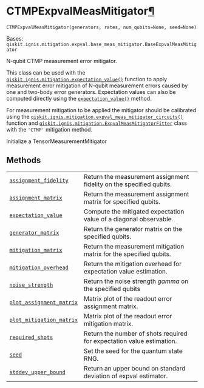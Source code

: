 # CTMPExpvalMeasMitigator[¶](#ctmpexpvalmeasmitigator "Permalink to this headline")

<span id="undefined" />

`CTMPExpvalMeasMitigator(generators, rates, num_qubits=None, seed=None)`

Bases: `qiskit.ignis.mitigation.expval.base_meas_mitigator.BaseExpvalMeasMitigator`

N-qubit CTMP measurement error mitigator.

This class can be used with the [`qiskit.ignis.mitigation.expectation_value()`](qiskit.ignis.mitigation.expectation_value#qiskit.ignis.mitigation.expectation_value "qiskit.ignis.mitigation.expectation_value") function to apply measurement error mitigation of N-qubit measurement errors caused by one and two-body error generators. Expectation values can also be computed directly using the [`expectation_value()`](qiskit.ignis.mitigation.expectation_value#qiskit.ignis.mitigation.expectation_value "qiskit.ignis.mitigation.expectation_value") method.

For measurement mitigation to be applied the mitigator should be calibrated using the [`qiskit.ignis.mitigation.expval_meas_mitigator_circuits()`](qiskit.ignis.mitigation.expval_meas_mitigator_circuits#qiskit.ignis.mitigation.expval_meas_mitigator_circuits "qiskit.ignis.mitigation.expval_meas_mitigator_circuits") function and [`qiskit.ignis.mitigation.ExpvalMeasMitigatorFitter`](qiskit.ignis.mitigation.ExpvalMeasMitigatorFitter#qiskit.ignis.mitigation.ExpvalMeasMitigatorFitter "qiskit.ignis.mitigation.ExpvalMeasMitigatorFitter") class with the `'CTMP'` mitigation method.

Initialize a TensorMeasurementMitigator

## Methods

|                                                                                                                                                                                                                                                    |                                                                       |
| -------------------------------------------------------------------------------------------------------------------------------------------------------------------------------------------------------------------------------------------------- | --------------------------------------------------------------------- |
| [`assignment_fidelity`](qiskit.ignis.mitigation.CTMPExpvalMeasMitigator.assignment_fidelity#qiskit.ignis.mitigation.CTMPExpvalMeasMitigator.assignment_fidelity "qiskit.ignis.mitigation.CTMPExpvalMeasMitigator.assignment_fidelity")             | Return the measurement assignment fidelity on the specified qubits.   |
| [`assignment_matrix`](qiskit.ignis.mitigation.CTMPExpvalMeasMitigator.assignment_matrix#qiskit.ignis.mitigation.CTMPExpvalMeasMitigator.assignment_matrix "qiskit.ignis.mitigation.CTMPExpvalMeasMitigator.assignment_matrix")                     | Return the measurement assignment matrix for specified qubits.        |
| [`expectation_value`](qiskit.ignis.mitigation.CTMPExpvalMeasMitigator.expectation_value#qiskit.ignis.mitigation.CTMPExpvalMeasMitigator.expectation_value "qiskit.ignis.mitigation.CTMPExpvalMeasMitigator.expectation_value")                     | Compute the mitigated expectation value of a diagonal observable.     |
| [`generator_matrix`](qiskit.ignis.mitigation.CTMPExpvalMeasMitigator.generator_matrix#qiskit.ignis.mitigation.CTMPExpvalMeasMitigator.generator_matrix "qiskit.ignis.mitigation.CTMPExpvalMeasMitigator.generator_matrix")                         | Return the generator matrix on the specified qubits.                  |
| [`mitigation_matrix`](qiskit.ignis.mitigation.CTMPExpvalMeasMitigator.mitigation_matrix#qiskit.ignis.mitigation.CTMPExpvalMeasMitigator.mitigation_matrix "qiskit.ignis.mitigation.CTMPExpvalMeasMitigator.mitigation_matrix")                     | Return the measurement mitigation matrix for the specified qubits.    |
| [`mitigation_overhead`](qiskit.ignis.mitigation.CTMPExpvalMeasMitigator.mitigation_overhead#qiskit.ignis.mitigation.CTMPExpvalMeasMitigator.mitigation_overhead "qiskit.ignis.mitigation.CTMPExpvalMeasMitigator.mitigation_overhead")             | Return the mitigation overhead for expectation value estimation.      |
| [`noise_strength`](qiskit.ignis.mitigation.CTMPExpvalMeasMitigator.noise_strength#qiskit.ignis.mitigation.CTMPExpvalMeasMitigator.noise_strength "qiskit.ignis.mitigation.CTMPExpvalMeasMitigator.noise_strength")                                 | Return the noise strength $gamma$ on the specified qubits             |
| [`plot_assignment_matrix`](qiskit.ignis.mitigation.CTMPExpvalMeasMitigator.plot_assignment_matrix#qiskit.ignis.mitigation.CTMPExpvalMeasMitigator.plot_assignment_matrix "qiskit.ignis.mitigation.CTMPExpvalMeasMitigator.plot_assignment_matrix") | Matrix plot of the readout error assignment matrix.                   |
| [`plot_mitigation_matrix`](qiskit.ignis.mitigation.CTMPExpvalMeasMitigator.plot_mitigation_matrix#qiskit.ignis.mitigation.CTMPExpvalMeasMitigator.plot_mitigation_matrix "qiskit.ignis.mitigation.CTMPExpvalMeasMitigator.plot_mitigation_matrix") | Matrix plot of the readout error mitigation matrix.                   |
| [`required_shots`](qiskit.ignis.mitigation.CTMPExpvalMeasMitigator.required_shots#qiskit.ignis.mitigation.CTMPExpvalMeasMitigator.required_shots "qiskit.ignis.mitigation.CTMPExpvalMeasMitigator.required_shots")                                 | Return the number of shots required for expectation value estimation. |
| [`seed`](qiskit.ignis.mitigation.CTMPExpvalMeasMitigator.seed#qiskit.ignis.mitigation.CTMPExpvalMeasMitigator.seed "qiskit.ignis.mitigation.CTMPExpvalMeasMitigator.seed")                                                                         | Set the seed for the quantum state RNG.                               |
| [`stddev_upper_bound`](qiskit.ignis.mitigation.CTMPExpvalMeasMitigator.stddev_upper_bound#qiskit.ignis.mitigation.CTMPExpvalMeasMitigator.stddev_upper_bound "qiskit.ignis.mitigation.CTMPExpvalMeasMitigator.stddev_upper_bound")                 | Return an upper bound on standard deviation of expval estimator.      |
